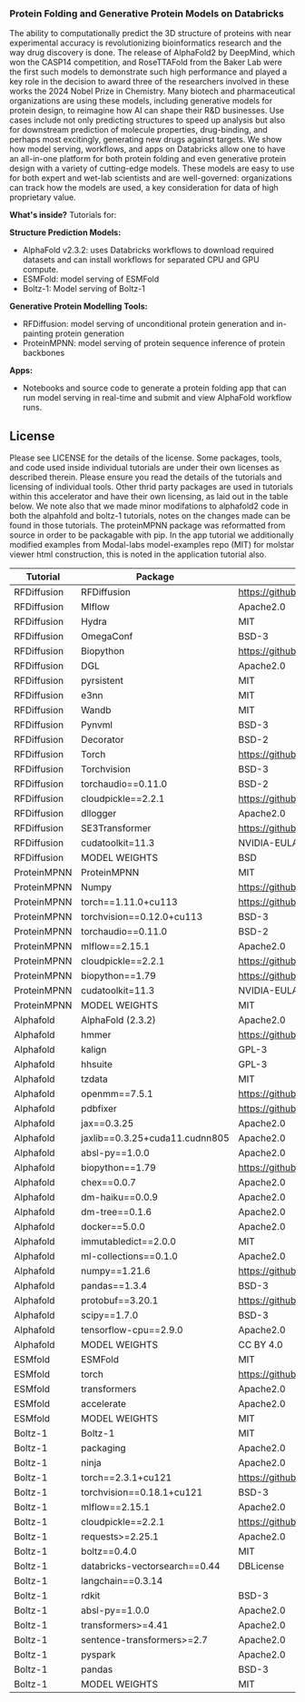 ### Protein Folding and Generative Protein Models on Databricks

The ability to computationally predict the 3D structure of proteins with near experimental accuracy is revolutionizing bioinformatics research and the way drug discovery is done. The release of AlphaFold2 by DeepMind, which won the CASP14 competition, and RoseTTAFold from the Baker Lab were the first such models to demonstrate such high performance and played a key role in the decision to award three of the researchers involved in these works the 2024 Nobel Prize in Chemistry. Many biotech and pharmaceutical organizations are using these models, including generative models for protein design, to reimagine how AI can shape their R&D businesses. Use cases include not only predicting structures to speed up analysis but also for downstream prediction of molecule properties, drug-binding, and perhaps most excitingly, generating new drugs against targets. We show how model serving, workflows, and apps on Databricks allow one to have an all-in-one platform for both protein folding and even generative protein design with a variety of cutting-edge models. These models are easy to use for both expert and wet-lab scientists and are well-governed: organizations can track how the models are used, a key consideration for data of high proprietary value.

**What's inside?** Tutorials for:

**Structure Prediction Models:**
- AlphaFold v2.3.2: uses Databricks workflows to download required datasets and can install workflows for separated CPU and GPU compute.
- ESMFold: model serving of ESMFold
- Boltz-1: Model serving of Boltz-1

**Generative Protein Modelling Tools:**
- RFDiffusion: model serving of unconditional protein generation and in-painting protein generation
- ProteinMPNN: model serving of protein sequence inference of protein backbones

**Apps:**
- Notebooks and source code to generate a protein folding app that can run model serving in real-time and submit and view AlphaFold workflow runs.

License
--------
Please see LICENSE for the details of the license. Some packages, tools, and code used inside individual tutorials are under their own licenses as described therein. Please ensure you read the details of the tutorials and licensing of individual tools. Other thrid party packages are used in tutorials within this accelerator and have their own licensing, as laid out in the table below. We note also that we made minor modifations to alphafold2 code in both the alpahfold and boltz-1 tutorials, notes on the changes made can be found in those tutorials. The proteinMPNN package was reformatted from source in order to be packagable with pip. In the app tutorial we additionally modified examples from Modal-labs model-examples repo (MIT) for molstar viewer html construction, this is noted in the application tutorial also.

Tutorial | Package | License | Source
-------- | ------- | ------- | --------
RFDiffusion | RFDiffusion |	https://github.com/RosettaCommons/RFdiffusion?tab=License-1-ov-file#readme | https://github.com/RosettaCommons/RFdiffusion
RFDiffusion | Mlflow	| Apache2.0 | https://github.com/mlflow/mlflow
RFDiffusion | Hydra	| MIT | https://github.com/facebookresearch/hydra
RFDiffusion | OmegaConf |	BSD-3 | https://github.com/omry/omegaconf
RFDiffusion | Biopython |	https://github.com/biopython/biopython/blob/master/LICENSE.rst | https://github.com/biopython/biopython
RFDiffusion | DGL	| Apache2.0 | https://github.com/dmlc/dgl
RFDiffusion | pyrsistent |	MIT | https://github.com/tobgu/pyrsistent
RFDiffusion | e3nn	| MIT | https://github.com/e3nn/e3nn
RFDiffusion | Wandb |	MIT | https://github.com/wandb/wandb
RFDiffusion | Pynvml	| BSD-3 | https://github.com/gpuopenanalytics/pynvml
RFDiffusion | Decorator	| BSD-2 | https://github.com/micheles/decorator 
RFDiffusion | Torch |	https://github.com/pytorch/pytorch?tab=License-1-ov-file#readme | https://github.com/pytorch/pytorch
RFDiffusion | Torchvision |	BSD-3 | https://github.com/pytorch/vision
RFDiffusion | torchaudio==0.11.0 |	BSD-2 | https://github.com/pytorch/audio
RFDiffusion | cloudpickle==2.2.1	| https://github.com/cloudpipe/cloudpickle?tab=License-1-ov-file#readme | https://github.com/cloudpipe/cloudpickle
RFDiffusion | dllogger 	| Apache2.0 | https://github.com/NVIDIA/dllogger
RFDiffusion | SE3Transformer |	https://github.com/RosettaCommons/RFdiffusion/blob/main/env/SE3Transformer/LICENSE | https://github.com/RosettaCommons/RFdiffusion/tree/main/env/SE3Transformer
RFDiffusion | cudatoolkit=11.3 | NVIDIA-EULA | https://docs.nvidia.com/cuda/eula/index.html
RFDiffusion | MODEL WEIGHTS |	BSD | https://github.com/RosettaCommons/RFdiffusion
ProteinMPNN | ProteinMPNN 	| MIT | https://github.com/dauparas/ProteinMPNN
ProteinMPNN | Numpy |	https://github.com/numpy/numpy?tab=License-1-ov-file#readme | https://github.com/numpy/numpy
ProteinMPNN | torch==1.11.0+cu113 |	https://github.com/pytorch/pytorch?tab=License-1-ov-file#readme | https://github.com/pytorch/pytorch
ProteinMPNN | torchvision==0.12.0+cu113 |	BSD-3 |  https://github.com/pytorch/vision 
ProteinMPNN | torchaudio==0.11.0 | BSD-2 | https://github.com/pytorch/audio
ProteinMPNN | mlflow==2.15.1 | Apache2.0 | https://github.com/mlflow/mlflow
ProteinMPNN | cloudpickle==2.2.1 | https://github.com/cloudpipe/cloudpickle?tab=License-1-ov-file#readme | https://github.com/cloudpipe/cloudpickle
ProteinMPNN | biopython==1.79 | https://github.com/biopython/biopython/blob/master/LICENSE.rst |  https://github.com/biopython/biopython
ProteinMPNN | cudatoolkit=11.3	| NVIDIA-EULA | https://docs.nvidia.com/cuda/eula/index.html
ProteinMPNN | MODEL WEIGHTS | MIT | https://github.com/dauparas/ProteinMPNN
Alphafold | AlphaFold (2.3.2) | Apache2.0 | https://github.com/google-deepmind/alphafold
Alphafold | hmmer	| https://github.com/EddyRivasLab/hmmer/blob/master/LICENSE | https://github.com/EddyRivasLab/hmmer
Alphafold | kalign	| GPL-3 | https://github.com/TimoLassmann/kalign
Alphafold | hhsuite	| GPL-3 | https://github.com/soedinglab/hh-suite
Alphafold | tzdata	| MIT | https://github.com/python/tzdata
Alphafold | openmm==7.5.1 |	https://github.com/openmm/openmm/blob/master/docs-source/licenses/Licenses.txt | https://github.com/openmm/openmm
Alphafold | pdbfixer |	https://github.com/openmm/pdbfixer/blob/master/LICENSE | https://github.com/openmm/pdbfixer
Alphafold | jax==0.3.25 |	Apache2.0 | https://github.com/jax-ml/jax
Alphafold | jaxlib==0.3.25+cuda11.cudnn805 | Apache2.0 | https://github.com/jax-ml/jax
Alphafold | absl-py==1.0.0	| Apache2.0 | https://github.com/abseil/abseil-py
Alphafold | biopython==1.79	| https://github.com/biopython/biopython/blob/master/LICENSE.rst | https://github.com/biopython/biopython
Alphafold | chex==0.0.7	| Apache2.0 | https://github.com/google-deepmind/chex
Alphafold | dm-haiku==0.0.9	| Apache2.0 | https://github.com/google-deepmind/chex/tree/master
Alphafold | dm-tree==0.1.6	| Apache2.0 | https://github.com/google-deepmind/tree
Alphafold | docker==5.0.0	| Apache2.0 | https://github.com/docker
Alphafold | immutabledict==2.0.0 | MIT | https://github.com/corenting/immutabledict
Alphafold | ml-collections==0.1.0 | Apache2.0 | https://github.com/google/ml_collections
Alphafold | numpy==1.21.6 | https://github.com/numpy/numpy?tab=License-1-ov-file#readme | https://github.com/numpy/numpy
Alphafold | pandas==1.3.4 | BSD-3 | https://github.com/pandas-dev/pandas
Alphafold | protobuf==3.20.1 | https://github.com/protocolbuffers/protobuf?tab=License-1-ov-file#readme | https://github.com/protocolbuffers/protobuf
Alphafold | scipy==1.7.0 | BSD-3 | https://github.com/scipy/scipy
Alphafold | tensorflow-cpu==2.9.0 | Apache2.0 | https://github.com/tensorflow/tensorflow
Alphafold | MODEL WEIGHTS | CC BY 4.0
ESMfold | ESMFold |	MIT | https://github.com/facebookresearch/esm
ESMfold | torch | https://github.com/pytorch/pytorch?tab=License-1-ov-file#readme | https://github.com/pytorch/pytorch
ESMfold | transformers | Apache2.0 | https://github.com/huggingface/transformers
ESMfold | accelerate | Apache2.0 | https://github.com/huggingface/transformers
ESMfold | MODEL WEIGHTS | MIT
Boltz-1 | Boltz-1 |	MIT | https://github.com/jwohlwend/boltz
Boltz-1 | packaging |Apache2.0 | https://github.com/pypa/packaging
Boltz-1 | ninja | Apache2.0 | https://github.com/scikit-build/ninja-python-distributions
Boltz-1 | torch==2.3.1+cu121 | https://github.com/pytorch/pytorch?tab=License-1-ov-file#readme | https://github.com/pytorch/pytorch
Boltz-1 | torchvision==0.18.1+cu121 | BSD-3 | https://github.com/pytorch/vision
Boltz-1 | mlflow==2.15.1 | Apache2.0 | https://github.com/mlflow/mlflow
Boltz-1 | cloudpickle==2.2.1 | https://github.com/cloudpipe/cloudpickle?tab=License-1-ov-file#readme | https://github.com/cloudpipe/cloudpickle
Boltz-1 | requests>=2.25.1 | Apache2.0 | https://github.com/psf/requests
Boltz-1 | boltz==0.4.0 | MIT | https://github.com/jwohlwend/boltz
Boltz-1 | databricks-vectorsearch==0.44 |	DBLicense | TOBEREMOVED
Boltz-1 | langchain==0.3.14 |	 | TOBEREMOVED
Boltz-1 | rdkit | BSD-3 | https://github.com/rdkit/rdkit
Boltz-1 | absl-py==1.0.0 |	Apache2.0 | https://github.com/abseil/abseil-py
Boltz-1 | transformers>=4.41 | 	Apache2.0 | https://github.com/huggingface/transformers
Boltz-1 | sentence-transformers>=2.7 |	Apache2.0 | https://github.com/UKPLab/sentence-transformers/
Boltz-1 | pyspark |	Apache2.0 | https://github.com/apache/spark
Boltz-1 | pandas |	BSD-3 | https://github.com/pandas-dev/pandas
Boltz-1 | MODEL WEIGHTS |	MIT | https://github.com/jwohlwend/boltz
